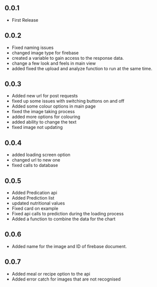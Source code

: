 ## 0.0.1

* First Release

## 0.0.2

* Fixed naming issues
* changed image type for firebase
* created a variable to gain access to the response data.
* change a few look and feels in main view
* added fixed the upload and analyze function to run at the same time.

## 0.0.3

* Added new url for post requests
* fixed up some issues with switching buttons on and off
* Added some colour options in main page
* fixed the image taking process
* added more options for colouring
* added ability to change the text
* fixed image not updating

## 0.0.4

* added loading screen option
* changed url to new one
* fixed calls to database

## 0.0.5

* Added Predication api
* Added Prediction list
* updated nutritional values
* Fixed card on example
* Fixed api calls to prediction during the loading process
* Added a function to combine the data for the chart

## 0.0.6

* Added name for the image and ID of firebase document.

## 0.0.7

* Added meal or recipe option to the api
* Added error catch for images that are not recognised
